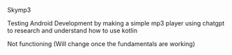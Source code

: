 Skymp3

Testing Android Development by making a simple mp3 player using chatgpt to research and understand how to use kotlin

Not functioning (Will change once the fundamentals are working)